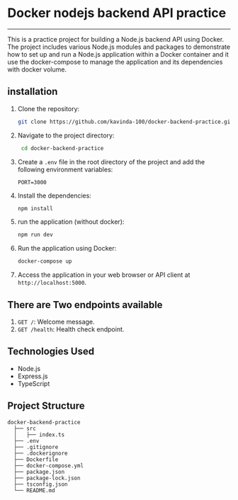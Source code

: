 # Docker nodejs backend API practice

---

This is a practice project for building a Node.js backend API using Docker. The project includes various Node.js modules and packages to demonstrate how to set up and run a Node.js application within a Docker container and it use the docker-compose to manage the application and its dependencies with docker volume.

## installation

1. Clone the repository:

   ```bash
   git clone https://github.com/kavinda-100/docker-backend-practice.git
   ```

2. Navigate to the project directory:

   ```bash
    cd docker-backend-practice
    ```

3. Create a `.env` file in the root directory of the project and add the following environment variables:

   ```env
   PORT=3000
   ```

4. Install the dependencies:

   ```bash
   npm install
   ```

5. run the application (without docker):

   ```bash
   npm run dev
   ```

6. Run the application using Docker:

   ```bash
   docker-compose up
   ```

7. Access the application in your web browser or API client at `http://localhost:5000`.

## There are Two endpoints available

1. `GET /`: Welcome message.
2. `GET /health`: Health check endpoint.

## Technologies Used

- Node.js
- Express.js
- TypeScript

## Project Structure

```
docker-backend-practice
  ├── src
  │   ├── index.ts
  ├── .env
  ├── .gitignore
  ├── .dockerignore
  ├── Dockerfile
  ├── docker-compose.yml
  ├── package.json
  ├── package-lock.json
  ├── tsconfig.json
  └── README.md
  
```
